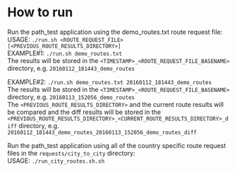 # How to run  
Run the path_test application using the demo_routes.txt route request file:  
USAGE: `./run.sh <ROUTE_REQUEST_FILE> [<PREVIOUS_ROUTE_RESULTS_DIRECTORY>]`  
EXAMPLE#1: `./run.sh demo_routes.txt`  
The results will be stored in the `<TIMESTAMP>_<ROUTE_REQUEST_FILE_BASENAME>` directory, e.g. `20160112_181443_demo_routes`  
  
EXAMPLE#2: `./run.sh demo_routes.txt 20160112_181443_demo_routes`  
The results will be stored in the `<TIMESTAMP>_<ROUTE_REQUEST_FILE_BASENAME>` directory, e.g. `20160113_152056_demo_routes`  
The `<PREVIOUS_ROUTE_RESULTS_DIRECTORY>` and the current route results will be compared and the diff results will be stored in the `<PREVIOUS_ROUTE_RESULTS_DIRECTORY>_<CURRENT_ROUTE_RESULTS_DIRECTORY>_diff` directory, e.g. `20160112_181443_demo_routes_20160113_152056_demo_routes_diff`
  
Run the path_test application using all of the country specific route request files in the `requests/city_to_city` directory:  
USAGE: `./run_city_routes.sh.sh`  
 
